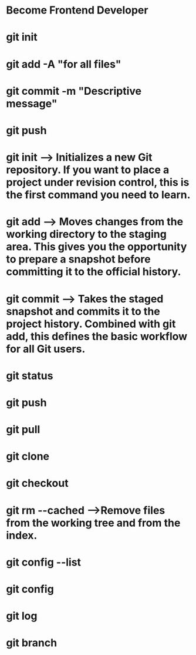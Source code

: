 # Become Frontend Developer 
# <link rel='stylesheet' href='Explicit box size.css'>

# git init
# git add -A "for all files"
# git commit -m "Descriptive message"
# git push

# git init --> Initializes a new Git repository. If you want to place a project under revision control, this is the first command you need to learn.
# git add --> Moves changes from the working directory to the staging area. This gives you the opportunity to prepare a snapshot before committing it to the official history.
# git commit --> Takes the staged snapshot and commits it to the project history. Combined with git add, this defines the basic workflow for all Git users.
# git status
# git push
# git pull
# git clone
# git checkout
# git rm --cached <file name> -->Remove files from the working tree and from the index.
# git config --list
# git config
# git log
# git branch
